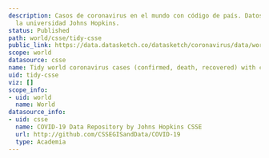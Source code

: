 ```yaml
---
description: Casos de coronavirus en el mundo con código de país. Datos del CSSE de
  la universidad Johns Hopkins.
status: Published
path: world/csse/tidy-csse
public_link: https://data.datasketch.co/datasketch/coronavirus/data/world/csse/tidy-csse
scope: world
datasource: csse
name: Tidy world coronavirus cases (confirmed, death, recovered) with country codes
uid: tidy-csse
viz: []
scope_info:
- uid: world
  name: World
datasource_info:
- uid: csse
  name: COVID-19 Data Repository by Johns Hopkins CSSE
  url: http://github.com/CSSEGISandData/COVID-19
  type: Academia
---
```


